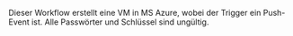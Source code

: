 Dieser Workflow erstellt eine VM in MS Azure, wobei der Trigger ein Push-Event ist. 
Alle Passwörter und Schlüssel sind ungültig.
